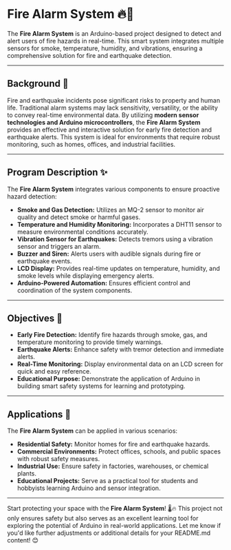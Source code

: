 # **Fire Alarm System** 🔥🚨

The **Fire Alarm System** is an Arduino-based project designed to detect and alert users of fire hazards in real-time. This smart system integrates multiple sensors for smoke, temperature, humidity, and vibrations, ensuring a comprehensive solution for fire and earthquake detection. 

---

## **Background** 🌟

Fire and earthquake incidents pose significant risks to property and human life. Traditional alarm systems may lack sensitivity, versatility, or the ability to convey real-time environmental data. By utilizing **modern sensor technologies and Arduino microcontrollers**, the **Fire Alarm System** provides an effective and interactive solution for early fire detection and earthquake alerts. This system is ideal for environments that require robust monitoring, such as homes, offices, and industrial facilities.

---

## **Program Description** ✨

The **Fire Alarm System** integrates various components to ensure proactive hazard detection:
- **Smoke and Gas Detection:** Utilizes an MQ-2 sensor to monitor air quality and detect smoke or harmful gases.
- **Temperature and Humidity Monitoring:** Incorporates a DHT11 sensor to measure environmental conditions accurately.
- **Vibration Sensor for Earthquakes:** Detects tremors using a vibration sensor and triggers an alarm.
- **Buzzer and Siren:** Alerts users with audible signals during fire or earthquake events.
- **LCD Display:** Provides real-time updates on temperature, humidity, and smoke levels while displaying emergency alerts.
- **Arduino-Powered Automation:** Ensures efficient control and coordination of the system components.

---

## **Objectives** 🎯

- **Early Fire Detection:** Identify fire hazards through smoke, gas, and temperature monitoring to provide timely warnings.
- **Earthquake Alerts:** Enhance safety with tremor detection and immediate alerts.
- **Real-Time Monitoring:** Display environmental data on an LCD screen for quick and easy reference.
- **Educational Purpose:** Demonstrate the application of Arduino in building smart safety systems for learning and prototyping.

---

## **Applications** 🏢

The **Fire Alarm System** can be applied in various scenarios:
- **Residential Safety:** Monitor homes for fire and earthquake hazards.
- **Commercial Environments:** Protect offices, schools, and public spaces with robust safety measures.
- **Industrial Use:** Ensure safety in factories, warehouses, or chemical plants.
- **Educational Projects:** Serve as a practical tool for students and hobbyists learning Arduino and sensor integration.

---

Start protecting your space with the **Fire Alarm System**! 🌡️🔥 This project not only ensures safety but also serves as an excellent learning tool for exploring the potential of Arduino in real-world applications.
Let me know if you'd like further adjustments or additional details for your README.md content! 😊
